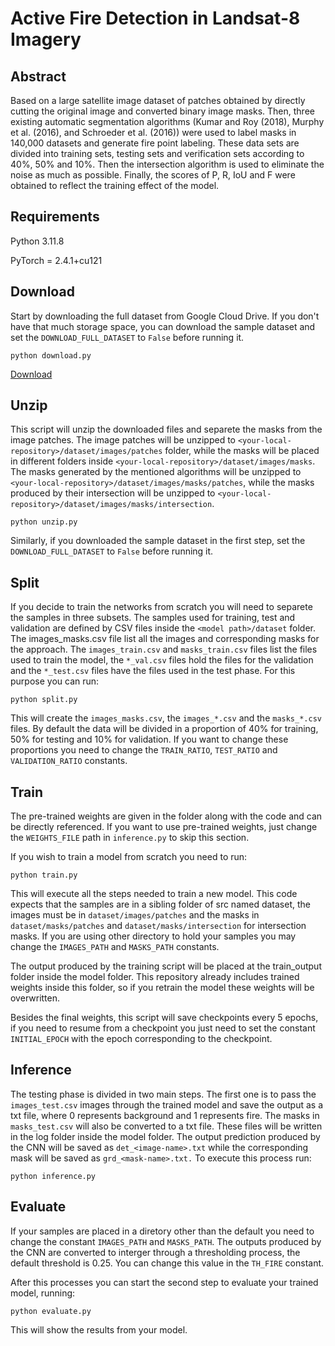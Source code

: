 # Active Fire Detection in Landsat-8 Imagery
## Abstract
Based on a large satellite image dataset of patches obtained by directly cutting the original image and converted binary image masks. Then, three existing automatic segmentation algorithms (Kumar and Roy (2018), Murphy et al. (2016), and Schroeder et al. (2016)) were used to label masks in 140,000 datasets and generate fire point labeling. These data sets are divided into training sets, testing sets and verification sets according to 40%, 50% and 10%. Then the intersection algorithm is used to eliminate the noise as much as possible. Finally, the scores of P, R, IoU and F were obtained to reflect the training effect of the model.
## Requirements
Python 3.11.8

PyTorch = 2.4.1+cu121
## Download
Start by downloading the full dataset from Google Cloud Drive. If you don't have that much storage space, you can download the sample dataset and set the `DOWNLOAD_FULL_DATASET` to `False` before running it.
```shell
python download.py
```

[Download]([https://drive.google.com/file/d/1IL8jKPgyN2d4rSY9mY8Y0YM61bK0tBbj/view?usp=sharing]) 
## Unzip
This script will unzip the downloaded files and separete the masks from the image patches. The image patches will be unzipped to `<your-local-repository>/dataset/images/patches` folder, while the masks will be placed in different folders inside `<your-local-repository>/dataset/images/masks`. The masks generated by the mentioned algorithms will be unzipped to `<your-local-repository>/dataset/images/masks/patches`, while the masks produced by their intersection will be unzipped to `<your-local-repository>/dataset/images/masks/intersection`. 
```shell
python unzip.py
```
Similarly, if you downloaded the sample dataset in the first step, set the `DOWNLOAD_FULL_DATASET` to `False` before running it.
## Split
If you decide to train the networks from scratch you will need to separete the samples in three subsets. The samples used for training, test and validation are defined by CSV files inside the `<model path>/dataset` folder. The images_masks.csv file list all the images and corresponding masks for the approach. The `images_train.csv` and `masks_train.csv` files list the files used to train the model, the `*_val.csv` files hold the files for the validation and the `*_test.csv` files have the files used in the test phase. For this purpose you can run:
```shell
python split.py
```
This will create the `images_masks.csv`, the `images_*.csv` and the `masks_*.csv` files. By default the data will be divided in a proportion of 40% for training, 50% for testing and 10% for validation. If you want to change these proportions you need to change the `TRAIN_RATIO`, `TEST_RATIO` and `VALIDATION_RATIO` constants.
## Train
The pre-trained weights are given in the folder along with the code and can be directly referenced. If you want to use pre-trained weights, just change the `WEIGHTS_FILE` path in `inference.py` to skip this section.

If you wish to train a model from scratch you need to run:
```shell
python train.py
```
This will execute all the steps needed to train a new model. This code expects that the samples are in a sibling folder of src named dataset, the images must be in `dataset/images/patches` and the masks in `dataset/masks/patches` and `dataset/masks/intersection` for intersection masks. If you are using other directory to hold your samples you may change the `IMAGES_PATH` and `MASKS_PATH` constants.

The output produced by the training script will be placed at the train_output folder inside the model folder. This repository already includes trained weights inside this folder, so if you retrain the model these weights will be overwritten.

Besides the final weights, this script will save checkpoints every 5 epochs, if you need to resume from a checkpoint you just need to set the constant `INITIAL_EPOCH` with the epoch corresponding to the checkpoint.
## Inference
The testing phase is divided in two main steps. The first one is to pass the `images_test.csv` images through the trained model and save the output as a txt file, where 0 represents background and 1 represents fire. The masks in `masks_test.csv` will also be converted to a txt file. These files will be written in the log folder inside the model folder. The output prediction produced by the CNN will be saved as `det_<image-name>.txt` while the corresponding mask will be saved as `grd_<mask-name>.txt.` To execute this process run:
```shell
python inference.py
```
## Evaluate
If your samples are placed in a diretory other than the default you need to change the constant `IMAGES_PATH` and `MASKS_PATH`. The outputs produced by the CNN are converted to interger through a thresholding process, the default threshold is 0.25. You can change this value in the `TH_FIRE` constant.

After this processes you can start the second step to evaluate your trained model, running:
```shell
python evaluate.py
```
This will show the results from your model.
